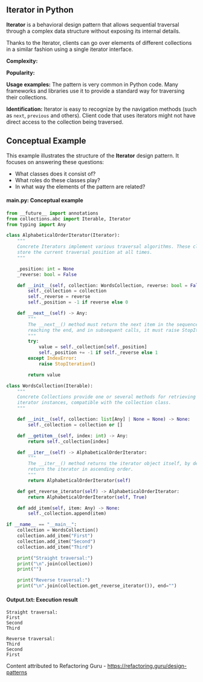 ## Iterator in Python

**Iterator** is a behavioral design pattern that allows sequential
traversal through a complex data structure without exposing its internal
details.

Thanks to the Iterator, clients can go over elements of different
collections in a similar fashion using a single iterator interface.

**Complexity:**

**Popularity:**

**Usage examples:** The pattern is very common in Python code. Many
frameworks and libraries use it to provide a standard way for traversing
their collections.

**Identification:** Iterator is easy to recognize by the navigation
methods (such as `next`, `previous` and others). Client code that uses
iterators might not have direct access to the collection being
traversed.

## Conceptual Example

This example illustrates the structure of the **Iterator** design
pattern. It focuses on answering these questions:

-   What classes does it consist of?
-   What roles do these classes play?
-   In what way the elements of the pattern are related?

#### **main.py:** Conceptual example

```python
from __future__ import annotations
from collections.abc import Iterable, Iterator
from typing import Any

class AlphabeticalOrderIterator(Iterator):
    """
    Concrete Iterators implement various traversal algorithms. These classes
    store the current traversal position at all times.
    """

    _position: int = None
    _reverse: bool = False

    def __init__(self, collection: WordsCollection, reverse: bool = False) -> None:
        self._collection = collection
        self._reverse = reverse
        self._position = -1 if reverse else 0

    def __next__(self) -> Any:
        """
        The __next__() method must return the next item in the sequence. On
        reaching the end, and in subsequent calls, it must raise StopIteration.
        """
        try:
            value = self._collection[self._position]
            self._position += -1 if self._reverse else 1
        except IndexError:
            raise StopIteration()

        return value

class WordsCollection(Iterable):
    """
    Concrete Collections provide one or several methods for retrieving fresh
    iterator instances, compatible with the collection class.
    """

    def __init__(self, collection: list[Any] | None = None) -> None:
        self._collection = collection or []

    def __getitem__(self, index: int) -> Any:
        return self._collection[index]

    def __iter__(self) -> AlphabeticalOrderIterator:
        """
        The __iter__() method returns the iterator object itself, by default we
        return the iterator in ascending order.
        """
        return AlphabeticalOrderIterator(self)

    def get_reverse_iterator(self) -> AlphabeticalOrderIterator:
        return AlphabeticalOrderIterator(self, True)

    def add_item(self, item: Any) -> None:
        self._collection.append(item)

if __name__ == "__main__":
    collection = WordsCollection()
    collection.add_item("First")
    collection.add_item("Second")
    collection.add_item("Third")

    print("Straight traversal:")
    print("\n".join(collection))
    print("")

    print("Reverse traversal:")
    print("\n".join(collection.get_reverse_iterator()), end="")
```

#### **Output.txt:** Execution result

```plaintext
Straight traversal:
First
Second
Third

Reverse traversal:
Third
Second
First
```
Content attributed to Refactoring Guru - https://refactoring.guru/design-patterns
